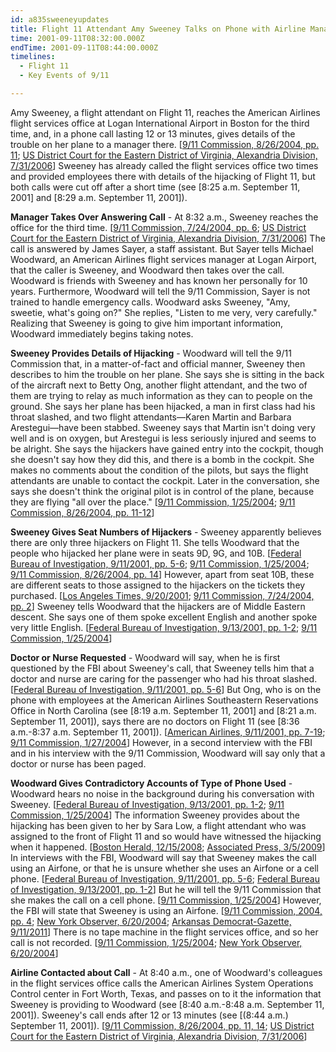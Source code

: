 ```yaml
---
id: a835sweeneyupdates
title: Flight 11 Attendant Amy Sweeney Talks on Phone with Airline Manager at Logan Airport, Gives Details of Hijacking
time: 2001-09-11T08:32:00.000Z
endTime: 2001-09-11T08:44:00.000Z
timelines:
  - Flight 11
  - Key Events of 9/11

---
```


<!-- ![Michael Woodward.](https://i2.wp.com/cdn.historycommons.org/images/events/Michael_Woodward_2050081722-9060.jpg)Michael Woodward. *[Source: Discovery Channel]* -->

Amy Sweeney, a flight attendant on Flight 11, reaches the American Airlines flight services office at Logan International Airport in Boston for the third time, and, in a phone call lasting 12 or 13 minutes, gives details of the trouble on her plane to a manager there. [[9/11 Commission, 8/26/2004, pp. 11][1]; [US District Court for the Eastern District of Virginia, Alexandria Division, 7/31/2006][2]] Sweeney has already called the flight services office two times and provided employees there with details of the hijacking of Flight 11, but both calls were cut off after a short time (see [8:25 a.m. September 11, 2001] and [8:29 a.m. September 11, 2001]).

**Manager Takes Over Answering Call** - At 8:32 a.m., Sweeney reaches the office for the third time. [[9/11 Commission, 7/24/2004, pp. 6][3]; [US District Court for the Eastern District of Virginia, Alexandria Division, 7/31/2006][2]] The call is answered by James Sayer, a staff assistant. But Sayer tells Michael Woodward, an American Airlines flight services manager at Logan Airport, that the caller is Sweeney, and Woodward then takes over the call. Woodward is friends with Sweeney and has known her personally for 10 years. Furthermore, Woodward will tell the 9/11 Commission, Sayer is not trained to handle emergency calls. Woodward asks Sweeney, "Amy, sweetie, what's going on?" She replies, "Listen to me very, very carefully." Realizing that Sweeney is going to give him important information, Woodward immediately begins taking notes.

**Sweeney Provides Details of Hijacking** - Woodward will tell the 9/11 Commission that, in a matter-of-fact and official manner, Sweeney then describes to him the trouble on her plane. She says she is sitting in the back of the aircraft next to Betty Ong, another flight attendant, and the two of them are trying to relay as much information as they can to people on the ground. She says her plane has been hijacked, a man in first class had his throat slashed, and two flight attendants&mdash;Karen Martin and Barbara Arestegui&mdash;have been stabbed. Sweeney says that Martin isn't doing very well and is on oxygen, but Arestegui is less seriously injured and seems to be alright. She says the hijackers have gained entry into the cockpit, though she doesn't say how they did this, and there is a bomb in the cockpit. She makes no comments about the condition of the pilots, but says the flight attendants are unable to contact the cockpit. Later in the conversation, she says she doesn't think the original pilot is in control of the plane, because they are flying "all over the place." [[9/11 Commission, 1/25/2004][4]; [9/11 Commission, 8/26/2004, pp. 11-12][1]]

**Sweeney Gives Seat Numbers of Hijackers** - Sweeney apparently believes there are only three hijackers on Flight 11. She tells Woodward that the people who hijacked her plane were in seats 9D, 9G, and 10B. [[Federal Bureau of Investigation, 9/11/2001, pp. 5-6][5]; [9/11 Commission, 1/25/2004][4]; [9/11 Commission, 8/26/2004, pp. 14][1]] However, apart from seat 10B, these are different seats to those assigned to the hijackers on the tickets they purchased. [[Los Angeles Times, 9/20/2001][6]; [9/11 Commission, 7/24/2004, pp. 2][7]] Sweeney tells Woodward that the hijackers are of Middle Eastern descent. She says one of them spoke excellent English and another spoke very little English. [[Federal Bureau of Investigation, 9/13/2001, pp. 1-2][5]; [9/11 Commission, 1/25/2004][4]]

**Doctor or Nurse Requested** - Woodward will say, when he is first questioned by the FBI about Sweeney's call, that Sweeney tells him that a doctor and nurse are caring for the passenger who had his throat slashed. [[Federal Bureau of Investigation, 9/11/2001, pp. 5-6][5]] But Ong, who is on the phone with employees at the American Airlines Southeastern Reservations Office in North Carolina (see [8:19 a.m. September 11, 2001] and [8:21 a.m. September 11, 2001]), says there are no doctors on Flight 11 (see [8:36 a.m.-8:37 a.m. September 11, 2001]). [[American Airlines, 9/11/2001, pp. 7-19][8]; [9/11 Commission, 1/27/2004][9]] However, in a second interview with the FBI and in his interview with the 9/11 Commission, Woodward will say only that a doctor or nurse has been paged.

**Woodward Gives Contradictory Accounts of Type of Phone Used** - Woodward hears no noise in the background during his conversation with Sweeney. [[Federal Bureau of Investigation, 9/13/2001, pp. 1-2][5]; [9/11 Commission, 1/25/2004][4]] The information Sweeney provides about the hijacking has been given to her by Sara Low, a flight attendant who was assigned to the front of Flight 11 and so would have witnessed the hijacking when it happened. [[Boston Herald, 12/15/2008][10]; [Associated Press, 3/5/2009][11]] In interviews with the FBI, Woodward will say that Sweeney makes the call using an Airfone, or that he is unsure whether she uses an Airfone or a cell phone. [[Federal Bureau of Investigation, 9/11/2001, pp. 5-6][5]; [Federal Bureau of Investigation, 9/13/2001, pp. 1-2][5]] But he will tell the 9/11 Commission that she makes the call on a cell phone. [[9/11 Commission, 1/25/2004][4]] However, the FBI will state that Sweeney is using an Airfone. [[9/11 Commission, 2004, pp. 4][12]; [New York Observer, 6/20/2004][13]; [Arkansas Democrat-Gazette, 9/11/2011][14]] There is no tape machine in the flight services office, and so her call is not recorded. [[9/11 Commission, 1/25/2004][4]; [New York Observer, 6/20/2004][13]]

**Airline Contacted about Call** - At 8:40 a.m., one of Woodward's colleagues in the flight services office calls the American Airlines System Operations Control center in Fort Worth, Texas, and passes on to it the information that Sweeney is providing to Woodward (see [8:40 a.m.-8:48 a.m. September 11, 2001]). Sweeney's call ends after 12 or 13 minutes (see [(8:44 a.m.) September 11, 2001]). [[9/11 Commission, 8/26/2004, pp. 11, 14][1]; [US District Court for the Eastern District of Virginia, Alexandria Division, 7/31/2006][2]]

[1]: https://www.hsdl.org/?view&did=484625
[2]: http://www.vaed.uscourts.gov/notablecases/moussaoui/exhibits/prosecution/flights/P200055.html
[3]: https://web.archive.org/web/20041020144854/http://www.decloah.com/mirrors/9-11/911_Report.txt
[4]: https://nara-media-001.s3.amazonaws.com/arcmedia/9-11/MFR/t-0148-911MFR-00013.pdf
[5]: https://www.scribd.com/document/18775594/T7-B10-FBI-302s-Olsen-Fdr-302s-Re-Michael-Woodward-372
[6]: https://www.latimes.com/archives/la-xpm-2001-sep-20-mn-47829-story.html
[7]: https://web.archive.org/web/20041020144854/http://www.decloah.com/mirrors/9-11/911_Report.txt
[8]: https://www.scribd.com/document/13499778/T7-B13-AA-Phone-Transcripts-Fdr-AA-11-Calls-Kean-Commission-Transcripts
[9]: http://govinfo.library.unt.edu/911/hearings/hearing7/witness_gonzalez.pdf
[10]: https://web.archive.org/web/20090131225142/http:/www.bostonherald.com/news/regional/view/2008_12_15_3_victims__kin_demand_9_11_justice/srvc=home&position=0
[11]: https://web.archive.org/web/20160517033612/http://www.foxnews.com/story/2009/03/05/mediator-confirms-nearly-all-11-lawsuits-settled-for-half-billion-dollars.html
[12]: https://www.scribd.com/document/17336446/T8-B8-Miles-Kara-Docs-3-Timelines-Fdr-On-Top-Various-Timelines-Media-Time-Lines-1st-Pgs-for-Reference
[13]: https://observer.com/2004/06/911-tapes-reveal-ground-personnel-muffled-attacks/
[14]: https://www.arkansasonline.com/news/2011/sep/11/shes-there-my-thoughts-20110911/
